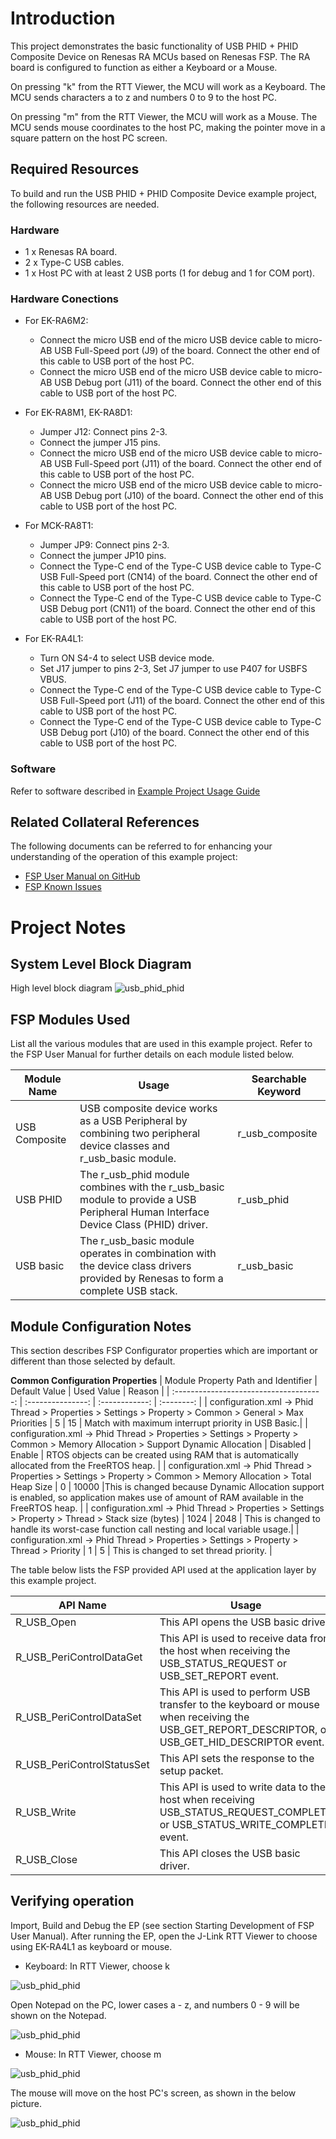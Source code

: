 # Introduction #
This project demonstrates the basic functionality of USB PHID + PHID Composite Device on Renesas RA MCUs based on Renesas FSP. The RA board is configured to function as either a Keyboard or a Mouse.

On pressing "k" from  the RTT Viewer, the MCU will work as a Keyboard. The MCU sends characters a to z and numbers 0 to 9 to the host PC.

On pressing "m" from the RTT Viewer, the MCU will work as a Mouse. The MCU sends mouse coordinates to the host PC, making the pointer move in a square pattern on the host PC screen.

## Required Resources ##
To build and run the USB PHID + PHID Composite Device example project, the following resources are needed.

### Hardware ###
*	1 x Renesas RA board.
*	2 x Type-C USB cables.
*   1 x Host PC with at least 2 USB ports (1 for debug and 1 for COM port).

### Hardware Conections ###
* For EK-RA6M2: 
    * Connect the micro USB end of the micro USB device cable to micro-AB USB Full-Speed port (J9) of the board. Connect the other end of this cable to USB port of the host PC.
    * Connect the micro USB end of the micro USB device cable to micro-AB USB Debug port (J11) of the board. Connect the other end of this cable to USB port of the host PC.

* For EK-RA8M1, EK-RA8D1:
    * Jumper J12: Connect pins 2-3.
    * Connect the jumper J15 pins. 
    * Connect the micro USB end of the micro USB device cable to micro-AB USB Full-Speed port (J11) of the board. Connect the other end of this cable to USB port of the host PC.
    * Connect the micro USB end of the micro USB device cable to micro-AB USB Debug port (J10) of the board. Connect the other end of this cable to USB port of the host PC.

* For MCK-RA8T1:
    * Jumper JP9: Connect pins 2-3.
    * Connect the jumper JP10 pins.
    * Connect the Type-C end of the Type-C USB device cable to Type-C USB Full-Speed port (CN14) of the board. Connect the other end of this cable to USB port of the host PC.
    * Connect the Type-C end of the Type-C USB device cable to Type-C USB Debug port (CN11) of the board. Connect the other end of this cable to USB port of the host PC.

* For EK-RA4L1:
    * Turn ON S4-4 to select USB device mode.
    * Set J17 jumper to pins 2-3, Set J7 jumper to use P407 for USBFS VBUS.
    * Connect the Type-C end of the Type-C USB device cable to Type-C USB Full-Speed port (J11) of the board. Connect the other end of this cable to USB port of the host PC.
    * Connect the Type-C end of the Type-C USB device cable to Type-C USB Debug port (J10) of the board. Connect the other end of this cable to USB port of the host PC.

### Software ###
Refer to software described in [Example Project Usage Guide](https://github.com/renesas/ra-fsp-examples/blob/master/example_projects/Example%20Project%20Usage%20Guide.pdf)

## Related Collateral References
The following documents can be referred to for enhancing your understanding of the operation of this example project:
* [FSP User Manual on GitHub](https://renesas.github.io/fsp/)
* [FSP Known Issues](https://github.com/renesas/fsp/issues)

# Project Notes #
## System Level Block Diagram ##
 High level block diagram
![usb_phid_phid](images/USB_PHID_PHID.png "High Level Block Diagram")

## FSP Modules Used ##
List all the various modules that are used in this example project. Refer to the FSP User Manual for further details on each module listed below.

| Module Name | Usage | Searchable Keyword  |
|-------------|-----------------------------------------------|-----------------------------------------------|
|USB Composite |USB composite device works as a USB Peripheral by combining two peripheral device classes and r_usb_basic module. | r_usb_composite|
|USB PHID|The r_usb_phid module combines with the r_usb_basic module to provide a USB Peripheral Human Interface Device Class (PHID) driver. |r_usb_phid|
|USB basic |The r_usb_basic module operates in combination with the device class drivers provided by Renesas to form a complete USB stack. |r_usb_basic|

## Module Configuration Notes ##
This section describes FSP Configurator properties which are important or different than those selected by default.

**Common Configuration Properties**
|   Module Property Path and Identifier   |   Default Value   |   Used Value   |   Reason   |
| :-------------------------------------: | :---------------: | :------------: | :--------: |
| configuration.xml -> Phid Thread > Properties > Settings > Property > Common > General > Max Priorities | 5 | 15 | Match with maximum interrupt priority in USB Basic.|
| configuration.xml -> Phid Thread > Properties > Settings > Property > Common > Memory Allocation > Support Dynamic Allocation | Disabled | Enable | RTOS objects can be created using RAM that is automatically allocated from the FreeRTOS heap. |
| configuration.xml -> Phid Thread > Properties > Settings > Property > Common > Memory Allocation > Total Heap Size | 0 | 10000 |This is changed because Dynamic Allocation support is enabled, so application makes use of amount of RAM available in the FreeRTOS heap. |
| configuration.xml -> Phid Thread > Properties > Settings > Property > Thread > Stack size (bytes) | 1024 | 2048 | This is changed to handle its worst-case function call nesting and local variable usage.|
| configuration.xml -> Phid Thread > Properties > Settings > Property > Thread > Priority | 1 | 5 | This is changed to set thread priority. |

The table below lists the FSP provided API used at the application layer by this example project.

| API Name    | Usage                                                                          |
|-------------|--------------------------------------------------------------------------------|
|R_USB_Open|This API opens the USB basic driver. |
| R_USB_PeriControlDataGet | This API is used to receive data from the host when receiving the USB_STATUS_REQUEST or USB_SET_REPORT event. |
|R_USB_PeriControlDataSet|This API is used to perform USB transfer to the keyboard or mouse when receiving the USB_GET_REPORT_DESCRIPTOR, or USB_GET_HID_DESCRIPTOR event. |
|R_USB_PeriControlStatusSet|This API sets the response to the setup packet.|
|R_USB_Write|This API is used to write data to the host when receiving USB_STATUS_REQUEST_COMPLETE or USB_STATUS_WRITE_COMPLETE event. |
|R_USB_Close |This API closes the USB basic driver.|

## Verifying operation ##
Import, Build and Debug the EP (see section Starting Development of FSP User Manual). After running the EP, open the J-Link RTT Viewer to choose using EK-RA4L1 as keyboard or mouse.

* Keyboard:
In RTT Viewer, choose k

![usb_phid_phid](images/RTT_Viever_Keyboard.PNG "Choose K Keyboard")

Open Notepad on the PC, lower cases a - z, and numbers 0 - 9 will be shown on the Notepad.

![usb_phid_phid](images/Keyboard_result.PNG "Keyboard's result")

* Mouse:
In RTT Viewer, choose m

![usb_phid_phid](images/RTT_Viewer_Mouse.PNG "Choose M Mouse")  

The mouse will move on the host PC's screen, as shown in the below picture.

![usb_phid_phid](images/Mouse_result.png "Mouse's result")